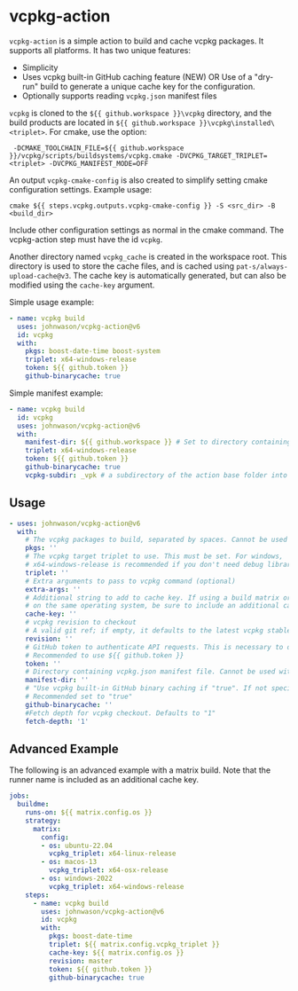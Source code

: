 # vcpkg-action

`vcpkg-action` is a simple action to build and cache vcpkg packages. It supports all platforms. It has two unique
features:

* Simplicity
* Uses vcpkg built-in GitHub caching feature (NEW) OR Use of a "dry-run" build to generate a unique cache key for the configuration. 
* Optionally supports reading `vcpkg.json` manifest files

`vcpkg` is cloned to the `${{ github.workspace }}\vcpkg` directory, and the build products are located in
 `${{ github.workspace }}\vcpkg\installed\<triplet>`. For cmake, use the option:

```
 -DCMAKE_TOOLCHAIN_FILE=${{ github.workspace }}/vcpkg/scripts/buildsystems/vcpkg.cmake -DVCPKG_TARGET_TRIPLET=<triplet> -DVCPKG_MANIFEST_MODE=OFF
```

An output `vcpkg-cmake-config` is also created to simplify setting cmake configuration settings. Example usage:

```
cmake ${{ steps.vcpkg.outputs.vcpkg-cmake-config }} -S <src_dir> -B <build_dir>
```

Include other configuration settings as normal in the cmake command. The vcpkg-action step must have the id `vcpkg`.

Another directory named `vcpkg_cache` is created in the workspace root. This directory is used to store the cache files, 
and is cached using `pat-s/always-upload-cache@v3`. The cache key is automatically generated, 
but can also be modified using the `cache-key` argument.

Simple usage example:

```yaml
- name: vcpkg build
  uses: johnwason/vcpkg-action@v6
  id: vcpkg
  with:
    pkgs: boost-date-time boost-system
    triplet: x64-windows-release
    token: ${{ github.token }}
    github-binarycache: true
```

Simple manifest example:

```yaml
- name: vcpkg build
  id: vcpkg
  uses: johnwason/vcpkg-action@v6
  with:
    manifest-dir: ${{ github.workspace }} # Set to directory containing vcpkg.json
    triplet: x64-windows-release
    token: ${{ github.token }}
    github-binarycache: true
    vcpkg-subdir: _vpk # a subdirectory of the action base folder into which the VCPKG will be installed. Default is 'vcpkg'.
```


## Usage

```yaml
- uses: johnwason/vcpkg-action@v6
  with:
    # The vcpkg packages to build, separated by spaces. Cannot be used with manifest-dir
    pkgs: ''
    # The vcpkg target triplet to use. This must be set. For windows, 
    # x64-windows-release is recommended if you don't need debug libraries
    triplet: ''
    # Extra arguments to pass to vcpkg command (optional)
    extra-args: ''
    # Additional string to add to cache key. If using a build matrix or building different configurations
    # on the same operating system, be sure to include an additional cache key to separate the caches. (optional)
    cache-key: ''
    # vcpkg revision to checkout
    # A valid git ref; if empty, it defaults to the latest vcpkg stable release.
    revision: ''
    # GitHub token to authenticate API requests. This is necessary to determine vcpkg version to checkout
    # Recommended to use ${{ github.token }}
    token: ''
    # Directory containing vcpkg.json manifest file. Cannot be used with pkgs.
    manifest-dir: ''
    # "Use vcpkg built-in GitHub binary caching if "true". If not specified, will use the dry-run based file cache."
    # Recommended set to "true"
    github-binarycache: ''
    #Fetch depth for vcpkg checkout. Defaults to "1"
    fetch-depth: '1'

```

## Advanced Example

The following is an advanced example with a matrix build. Note that the runner name is included as an additional
cache key.

```yaml
jobs:
  buildme:
    runs-on: ${{ matrix.config.os }}
    strategy:
      matrix:
        config:
        - os: ubuntu-22.04
          vcpkg_triplet: x64-linux-release
        - os: macos-13
          vcpkg_triplet: x64-osx-release
        - os: windows-2022
          vcpkg_triplet: x64-windows-release
    steps:
      - name: vcpkg build
        uses: johnwason/vcpkg-action@v6
        id: vcpkg
        with:
          pkgs: boost-date-time
          triplet: ${{ matrix.config.vcpkg_triplet }}
          cache-key: ${{ matrix.config.os }}
          revision: master
          token: ${{ github.token }}
          github-binarycache: true
```

